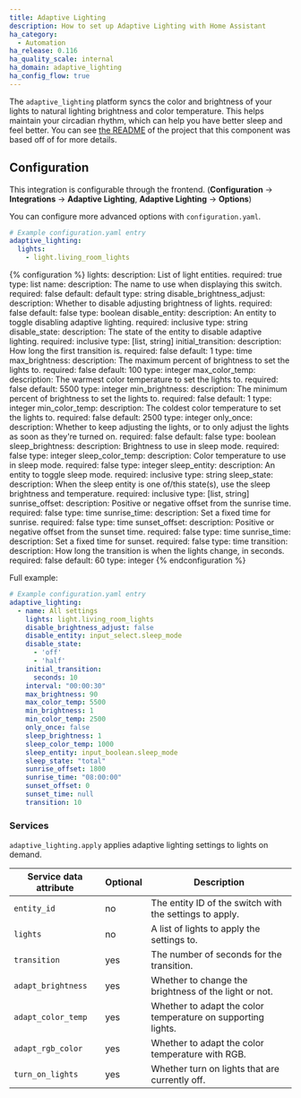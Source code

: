 ```yaml
---
title: Adaptive Lighting
description: How to set up Adaptive Lighting with Home Assistant
ha_category:
  - Automation
ha_release: 0.116
ha_quality_scale: internal
ha_domain: adaptive_lighting
ha_config_flow: true
---
```


The `adaptive_lighting` platform syncs the color and brightness of your lights to natural lighting brightness and color temperature. This helps maintain your circadian rhythm, which can help you have better sleep and feel better. You can see [the README](https://github.com/claytonjn/hass-circadian_lighting/blame/db7d0574dd7e4fdad5bd9b9c08db24f85bdddedb/README.md#L2-L20) of the project that this component was based off of for more details.

## Configuration

This integration is configurable through the frontend. (**Configuration** -> **Integrations** -> **Adaptive Lighting**, **Adaptive Lighting** -> **Options**)

You can configure more advanced options with `configuration.yaml`.

```yaml
# Example configuration.yaml entry
adaptive_lighting:
  lights:
    - light.living_room_lights
```

{% configuration %}
lights:
  description: List of light entities.
  required: true
  type: list
name:
  description: The name to use when displaying this switch.
  required: false
  default: default
  type: string
disable_brightness_adjust:
  description: Whether to disable adjusting brightness of lights.
  required: false
  default: false
  type: boolean
disable_entity:
  description: An entity to toggle disabling adaptive lighting.
  required: inclusive
  type: string
disable_state:
  description: The state of the entity to disable adaptive lighting.
  required: inclusive
  type: [list, string]
initial_transition:
  description: How long the first transition is.
  required: false
  default: 1
  type: time
max_brightness:
  description: The maximum percent of brightness to set the lights to.
  required: false
  default: 100
  type: integer
max_color_temp:
  description: The warmest color temperature to set the lights to.
  required: false
  default: 5500
  type: integer
min_brightness:
  description: The minimum percent of brightness to set the lights to.
  required: false
  default: 1
  type: integer
min_color_temp:
  description: The coldest color temperature to set the lights to.
  required: false
  default: 2500
  type: integer
only_once:
  description: Whether to keep adjusting the lights, or to only adjust the lights as soon as they're turned on.
  required: false
  default: false
  type: boolean
sleep_brightness:
  description: Brightness to use in sleep mode.
  required: false
  type: integer
sleep_color_temp:
  description: Color temperature to use in sleep mode.
  required: false
  type: integer
sleep_entity:
  description: An entity to toggle sleep mode.
  required: inclusive
  type: string
sleep_state:
  description: When the sleep entity is one of/this state(s), use the sleep brightness and temperature.
  required: inclusive
  type: [list, string]
sunrise_offset:
  description: Positive or negative offset from the sunrise time.
  required: false
  type: time
sunrise_time:
  description: Set a fixed time for sunrise.
  required: false
  type: time
sunset_offset:
  description: Positive or negative offset from the sunset time.
  required: false
  type: time
sunrise_time:
  description: Set a fixed time for sunset.
  required: false
  type: time
transition:
  description: How long the transition is when the lights change, in seconds.
  required: false
  default: 60
  type: integer
{% endconfiguration %}

Full example:

```yaml
# Example configuration.yaml entry
adaptive_lighting:
  - name: All settings
    lights: light.living_room_lights
    disable_brightness_adjust: false
    disable_entity: input_select.sleep_mode
    disable_state:
      - 'off'
      - 'half'
    initial_transition:
      seconds: 10
    interval: "00:00:30"
    max_brightness: 90
    max_color_temp: 5500
    min_brightness: 1
    min_color_temp: 2500
    only_once: false
    sleep_brightness: 1
    sleep_color_temp: 1000
    sleep_entity: input_boolean.sleep_mode
    sleep_state: "total"
    sunrise_offset: 1800
    sunrise_time: "08:00:00"
    sunset_offset: 0
    sunset_time: null
    transition: 10
```

### Services

`adaptive_lighting.apply` applies adaptive lighting settings to lights on demand.

| Service data attribute    | Optional | Description                                           |
|---------------------------|----------|-------------------------------------------------------|
| `entity_id`               |       no | The entity ID of the switch with the settings to apply.                 |
| `lights`                  |       no | A list of lights to apply the settings to.                              |
| `transition`              |      yes | The number of seconds for the transition.                               |
| `adapt_brightness`        |      yes | Whether to change the brightness of the light or not.                   |
| `adapt_color_temp`        |      yes | Whether to adapt the color temperature on supporting lights.            |
| `adapt_rgb_color`         |      yes | Whether to adapt the color temperature with RGB.                        |
| `turn_on_lights`          |      yes | Whether turn on lights that are currently off.                          |
